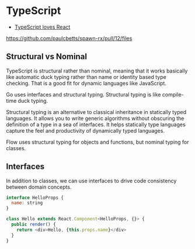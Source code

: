 # TypeScript

* [TypeScript loves React](https://medium.com/@basarat/typescript-developers-love-react-9871b494bc1a)

https://github.com/paulcbetts/spawn-rx/pull/12/files

## Structural vs Nominal

TypeScript is structural rather than nominal, meaning that it works basically like automatic duck typing rather than name or identity based type checking. That is a good fit for dynamic languages like JavaScript.

Go uses interfaces and structural typing. Structural typing is like compile-time duck typing.

Structural typing is an alternative to classical inheritance in statically typed languages. It allows you to write generic algorithms without obscuring the definition of a type in a sea of interfaces. It helps statically type languages capture the feel and productivity of dynamically typed languages.

Flow uses structural typing for objects and functions, but nominal typing for classes.

## Interfaces

In addition to classes, we can use interfaces to drive code consistency between domain concepts.

```js
interface HelloProps {
  name: string
}

class Hello extends React.Component<HelloProps, {}> {
  public render() {
    return <div>Hello, {this.props.name}</div>
  }
}
```